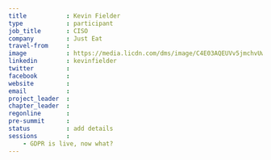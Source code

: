 ```yaml
---
title           : Kevin Fielder
type            : participant
job_title       : CISO
company         : Just Eat
travel-from     :
image           : https://media.licdn.com/dms/image/C4E03AQEUVv5jmchvUw/profile-displayphoto-shrink_800_800/0?e=1528390800&v=beta&t=o21E0ngQQ_qDVCP-BpSdhBOeV9VfQ85R7vfAwIplJQk
linkedin        : kevinfielder
twitter         :
facebook        :
website         :
email           :
project_leader  :
chapter_leader  :
regonline       :
pre-summit      :
status          : add details
sessions        :
    - GDPR is live, now what?
---
```


<!-- put more details about participant here -->
